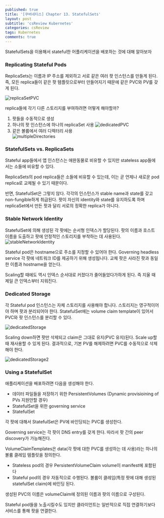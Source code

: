```yaml
---
published: true
title: '[쿠버네티스] Chapter 13. StatefulSets'
layout: post
subtitle: 'csReview Kubernetes'
categories: csReview
tags: Kubernetes
comments: true
---
```


StatefulSets을 이용해서 stateful한 어플리케이션을 배포하는 것에 대해 알아보자

### Replicating Stateful Pods
ReplicaSets는 이름과 IP 주소를 제외하고 서로 같은 여러 팟 인스턴스를 만들게 된다. 즉, 모든 replica들이 같은 팟 템플릿으로부터 만들어지기 때문에 같은 PVC와 PV를 갖게 된다.

![replicaSetPVC](https://sundongkim-dev.github.io/assets/img/kubernetes/replicaSetPVC.png)

replica들에 각기 다른 스토리지를 부여하려면 어떻게 해야할까?
1. 팟들을 수동적으로 생성
2. 하나의 팟 인스턴스에 하나의 replicaSet 사용
![dedicatedPVC](https://sundongkim-dev.github.io/assets/img/kubernetes/dedicatedPVC.png)
3. 같은 볼륨에서 여러 디렉터리 사용  
![multipleDirectories](https://sundongkim-dev.github.io/assets/img/kubernetes/multipleDirectories.png)

### StatefulSets vs. ReplicaSets

Stateful app들에서 앱 인스턴스는 애완동물로 비유할 수 있지만 stateless app들에서는 소들에 비유할 수 있다.

ReplicaSets의 pod replica들은 소들에 비유할 수 있는데, 이는 곧 언제나 새로운 pod replica로 교체될 수 있기 때문이다.

반면, StatefulSet은 그렇지 않다. 각각의 인스턴스가 stable name과 state를 갖고 non-fungible하게 취급된다. 팟이 자신의 identity와 state를 유지하도록 하며 replicaSet에서 만든 팟과 달리 서로의 정확한 replica가 아니다.

### Stable Network Identity
StatefulSet에 의해 생성된 각 팟에는 순서형 인덱스가 할당된다. 팟의 이름과 호스트 이름을 도출하고 팟에 안정적인 스토리지를 부착하는 데 사용된다.
![stableNetworkIdentity](https://sundongkim-dev.github.io/assets/img/kubernetes/stableNetworkIdentity.png)

Stateful pod은 hostname으로 주소를 지정할 수 있어야 한다. Governing headless service 각 팟에 네트워크 ID를 제공하기 위해 생성됩니다. 교체 팟은 사라진 팟과 동일한 이름과 hostname을 얻는다.

Scaling할 때에도 역시 인덱스 순서대로 커졌다가 줄어들었다가하게 된다. 즉 지울 때 제일 큰 인덱스부터 지워진다.

### Dedicated Storage
각 Stateful pod 인스턴스는 자체 스토리지를 사용해야 합니다. 스토리지는 영구적이어야 하며 팟과 분리되어야 한다. StatefulSet에는 volume claim template이 있어서 PVC와 팟 인스턴스를 분리할 수 있다.

![dedicatedStorage](https://sundongkim-dev.github.io/assets/img/kubernetes/dedicatedStorage.png)

Scaling down하면 팟만 삭제되고 claim은 그대로 유지(PVC 유지)된다. Scale up할 때 재사용할 수 있게 된다. 결과적으로, 기본 PV를 해제하려면 PVC를 수동적으로 삭제해야 한다.

![dedicatedStorage2](https://sundongkim-dev.github.io/assets/img/kubernetes/dedicatedStorage2.png)

### Using a StatefulSet
애플리케이션을 배포하려면 다음을 생성해야 한다.
- 데이터 파일들을 저장하기 위한 PersistentVolumes (Dynamic provisioining of PVs 지원안할 경우)
- StatefulSet을 위한 governing service
- StatefulSet

각 팟에 대해서 StatefulSet은 PV에 바인딩되는 PVC를 생성한다.

Governing service는 각 팟이 DNS entry를 갖게 한다. 따라서 팟 간의 peer discovery가 가능해진다.

VolumeClaimTemplates은 data(각 팟에 대한 PVC를 생성하는 데 사용)라는 하나의 볼륨 클레임 템플릿을 정의한다.
- Stateless pod의 경우 PersistentVolumeClaim volume이 manifest에 포함된다
- Stateful pod의 경우 자동적으로 수행된다. 볼륨이 클레임(특정 팟에 대해 생성된 statefulSet claim)에 바인딩 된다.

생성된 PVC의 이름은 volumeClaim에 정의된 이름과 팟의 이름으로 구성된다.

Stateful pod들을 노출시킬수도 있지만 클라이언트는 일반적으로 직접 연결하기보다 서비스를 통해 팟을 연결한다.
